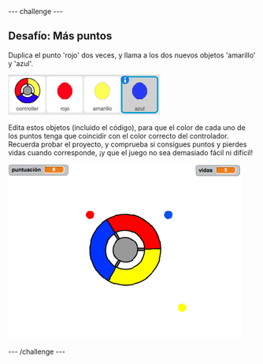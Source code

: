 --- challenge ---
## Desafío: Más puntos 
Duplica el punto 'rojo' dos veces, y llama a los dos nuevos objetos 'amarillo' y 'azul'.

![screenshot](images/dots-more-dots.png)

Edita estos objetos (incluido el código), para que el color de cada uno de los puntos tenga que coincidir con el color correcto del controlador. Recuerda probar el proyecto, y comprueba si consigues puntos y pierdes vidas cuando corresponde, ¡y que el juego no sea demasiado fácil ni difícil!

![screenshot](images/dots-all-test.png)




--- /challenge ---